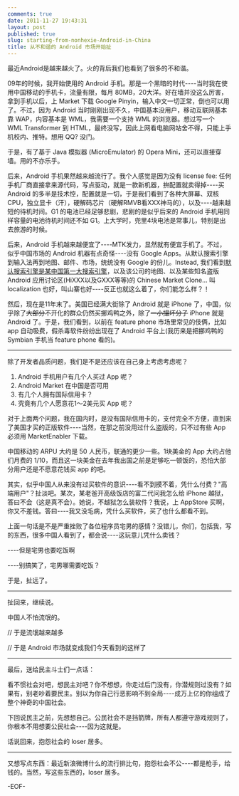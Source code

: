 ```yaml
---
comments: true
date: 2011-11-27 19:43:31
layout: post
published: true
slug: starting-from-nonhexie-Android-in-China
title: 从不和谐的 Android 市场开始扯
---
```


最近Android是越来越火了。火的背后我们也看到了很多的不和谐。

09年的时候，我开始使用的 Android 手机。那是一个黑暗的时代----当时我在使用中国移动的手机卡，流量有限，每月 80MB，20大洋。好在墙并没这么厉害，拿到手机以后，上 Market 下载 Google Pinyin，输入中文一切正常，倒也可以用了。不过，因为 Android 当时刚刚出现不久，中国基本没用户，移动互联网基本靠 WAP，内容基本是 WML，我需要一个支持 WML 的浏览器。想过写一个 WML Transformer 到 HTML，最终没写，因此上网看电脑网站舍不得，只能上手机校内、推特。想用 QQ? 没门。

<!-- more -->

于是，有了基于 Java 模拟器 (MicroEmulator) 的 Opera Mini，还可以直接穿墙。用的不亦乐乎。

后来，Android 手机果然越来越流行了。我个人感觉是因为没有 license fee: 任何手机厂商直接拿来源代码，写点驱动，就是一款新机器，拚配置就卖得掉----买 Android 的多半是技术悾，配置就是一切，于是我们看到了各种大屏幕、双核 CPU，独立显卡（汗），硬解码芯片（硬解RMVB看XXX神马的），以及----越来越短的待机时间。G1 的电池已经足够悲剧，悲剧的是似乎后来的 Android 手机用同样容量的电池待机时间还不如 G1。上大学时，兜里4块电池是常事儿，特别是出去旅游的时候。

后来，Android 手机越来越便宜了----MTK发力，显然就有便宜手机了。不过，似乎中国市场的 Android 机器有点奇怪----没有 Google Apps。从默认搜索引擎到输入法再到地图、邮件、市场，统统没有 Google 的份儿。Instead, 我们看到[默认搜索引擎是某中国第一大搜索引擎](http://www.cnbeta.com/articles/117298.htm)，以及该公司的地图、以及某些知名盗版 Android 应用讨论区(HiXXX以及GXXX等等)的 Chinese Market Clone... 叫 localization 也好，叫山寨也好----反正也就这么着了，你们能怎么样？！

然后，现在是11年末了。美国已经满大街除了 Android 就是 iPhone 了，中国，似乎除了<del>大部分</del>不开化的群众仍然买挪鸡鸭之外，除了<del>一小撮坏分子</del> iPhone 就是 Android 了。于是，我们看到，以前在 feature phone 市场里常见的伎俩，比如 app 自动吸费，假杀毒软件纷纷出现在了 Android 平台上(我历来是把挪鸡鸭的 Symbian 手机当 feature phone 看的)。

* * *

除了开发者品质问题，我们是不是还应该在自己身上考虑考虑呢？

  1. Android 手机用户有几个人买过 App 呢？
  2. Android Market 在中国是否可用
  3. 有几个人拥有国际信用卡？
  4. 究竟有几个人愿意花1～2美元买 App 呢？

对于上面两个问题，我在国内时，是没有国际信用卡的，支付完全不方便，直到来了美国才买的正版软件----当然，在那之前没用过什么盗版的，只不过有些 App 必须用 MarketEnabler 下载。

中国移动的 ARPU 大约是 50 人民币，联通的更少一些。1块美金的 App 大约占他们月费的 1/10，而且这一块美金在去年我出国之前是足够吃一顿饭的，恐怕大部分用户还是不愿意花钱买 app 的吧。

其实，似乎中国人从来没有过买软件的意识----看不到摸不着，凭什么付费？"高端用户"？扯淡吧。某次，某老爸开高级饭店的富二代问我怎么给 iPhone 越狱，答曰不会（这是真不会）。她说，不越狱怎么装软件？我说，上 AppStore 买啊，你又不差钱。答曰----我又没毛病，凭什么买软件，买了也什么都看不到。

上面一句话是不是严重挫败了各位程序员宅男的感情？没错儿，你们，包括我，写的东西，很多中国人看到了，都会说----这玩意儿凭什么卖钱？

----但是宅男也要吃饭啊

----别搞笑了，宅男哪需要吃饭？

于是，扯远了。

* * *

扯回来，继续说。

中国人不怕流氓的。

// 于是流氓越来越多

// 于是 Android 市场就变成我们今天看到的这样了

* * *

最后，送给民主斗士们一点话：

看不惯社会对吧，想民主对吧？你不想想，你走过后门没有，你潜规则过没有？如果有，别老吵着要民主。别以为你自己行恶影响不到全局----成万上亿的你组成了整个神奇的中国社会。

下回说民主之前，先想想自己。公民社会不是挡箭牌，所有人都遵守游戏规则了，你根本不用想要公民社会----因为这就是。

话说回来，抱怨社会的 loser 居多。

* * *

又想写点东西：最近新浪微博什么的流行排比句，抱怨社会不公----都是枪手，给钱的。当然，写这些东西的，loser 居多。

-EOF-
